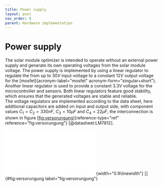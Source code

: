```yaml
---
title: Power supply
layout: post
nav_order: 9
parent: Hardware implementation
---
```


# Power supply

The solar module optimizer is intended to operate without an external
power supply and generate its own operating voltages from the solar
module voltage. The power supply is implemented by using a linear
regulator to regulate the from up to $30V$ input voltage to a constant
$12V$ output voltage for the [mosfet]{acronym-label="mosfet"
acronym-form="singular+short"}. Another linear regulator is used to
provide a constant $3.3V$ voltage for the microcontroller and sensors.
Both linear regulators feature good stability, which ensures that the
generated voltages are stable and reliable.\
The voltage regulators are implemented according to the data sheet, here
additional capacitors are added on input and output side, with component
values $C_{1}=C_{2}=330nF$, $C_{3}=10\mu F$ and $C_{4}=22\mu F$, the
interconnection is shown in figure
[\[fig:versorungung\]](#fig:versorungung){reference-type="ref"
reference="fig:versorungung"} [@datasheet:LM7812].

![image](import/spannungsversorgung.pdf){width="0.9\\linewidth"}
[]{#fig:versorungung label="fig:versorungung"}
